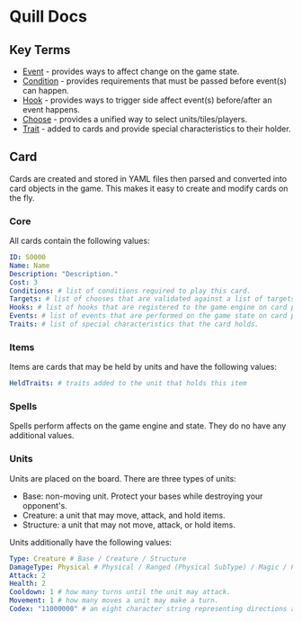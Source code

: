 # Quill Docs

## Key Terms
- [Event](./event.md) - provides ways to affect change on the game state.
- [Condition](./condition.md) - provides requirements that must be passed before event(s) can happen.
- [Hook](./hook.md) - provides ways to trigger side affect event(s) before/after an event happens.
- [Choose](./choose.md) - provides a unified way to select units/tiles/players.
- [Trait](./trait.md) - added to cards and provide special characteristics to their holder.

## Card

Cards are created and stored in YAML files then parsed and converted into card objects in the game. This makes it easy to create and modify cards on the fly.

### Core

All cards contain the following values:

```yaml
ID: S0000
Name: Name
Description: "Description."
Cost: 3
Conditions: # list of conditions required to play this card.
Targets: # list of chooses that are validated against a list of targets passed by a user when playing a card.
Hooks: # list of hooks that are registered to the game engine on card play.
Events: # list of events that are performed on the game state on card play.
Traits: # list of special characteristics that the card holds.
```

### Items

Items are cards that may be held by units and have the following values:

```yaml
HeldTraits: # traits added to the unit that holds this item
```

### Spells

Spells perform affects on the game engine and state. They do no have any additional values.

### Units

Units are placed on the board. There are three types of units:
- Base: non-moving unit. Protect your bases while destroying your opponent's.
- Creature: a unit that may move, attack, and hold items.
- Structure: a unit that may not move, attack, or hold items. 

Units additionally have the following values:

```yaml
Type: Creature # Base / Creature / Structure
DamageType: Physical # Physical / Ranged (Physical SubType) / Magic / Poison (Magic SubType) / Pure
Attack: 2
Health: 2
Cooldown: 1 # how many turns until the unit may attack.
Movement: 1 # how many moves a unit may make a turn.
Codex: "11000000" # an eight character string representing directions a unit may move or attack `up|down|left|right|upper-left|lower-right|lower-left|upper-right`.
```
